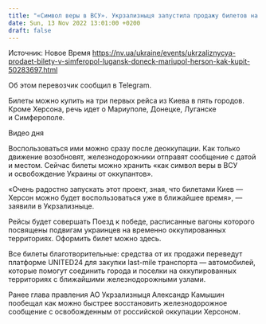 ```yaml
---
title: "«Символ веры в ВСУ». Укрзализныця запустила продажу билетов на первые рейсы в Донецк, Симферополь и еще три города"
date: Sun, 13 Nov 2022 13:01:00 +0200
draft: false
---
```

Источник: Новое Время https://nv.ua/ukraine/events/ukrzaliznycya-prodaet-bilety-v-simferopol-lugansk-doneck-mariupol-herson-kak-kupit-50283697.html


Об этом перевозчик сообщил в Telegram.

Билеты можно купить на три первых рейса из Киева в пять городов. Кроме Херсона, речь идет о Мариуполе, Донецке, Луганске и Симферополе.

 Видео дня   

Воспользоваться ими можно сразу после деоккупации. Как только движение возобновят, железнодорожники отправят сообщение с датой и местом. Сейчас билеты можно хранить «как символ веры в ВСУ и освобождение Украины от оккупантов».

«Очень радостно запускать этот проект, зная, что билетами Киев — Херсон можно будет воспользоваться уже в ближайшее время», — заявили в Укрзализныце.

Рейсы будет совершать Поезд к победе, расписанные вагоны которого посвящены подвигам украинцев на временно оккупированных территориях. Оформить билет можно здесь.

Все билеты благотворительные: средства от их продажи переведут платформе UNITED24 для закупки last-mile транспорта — автомобилей, которые помогут соединить города и поселки на оккупированных территориях с ближайшими железнодорожными узлами.

Ранее глава правления АО Укрзализныця Александр Камышин пообещал как можно быстрее восстановить железнодорожное сообщение с освобожденным от российской оккупации Херсоном.
